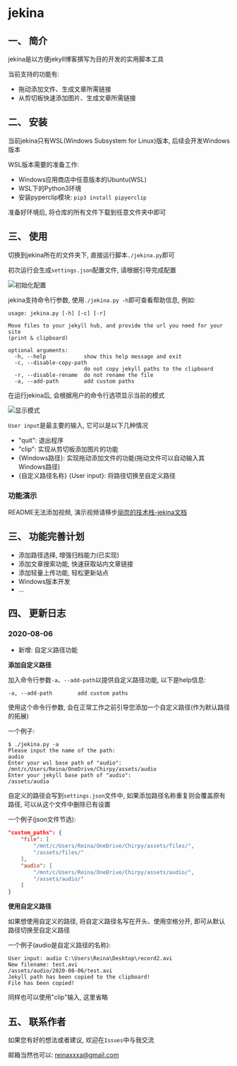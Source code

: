 # jekina
## 一、 简介

jekina是以方便jekyll博客撰写为目的开发的实用脚本工具

当前支持的功能有:

- 拖动添加文件、生成文章所需链接
- 从剪切板快速添加图片、生成文章所需链接

## 二、 安装

当前jekina只有WSL(Windows Subsystem for Linux)版本, 后续会开发Windows版本

WSL版本需要的准备工作:

- Windows应用商店中任意版本的Ubuntu(WSL)
- WSL下的Python3环境
- 安装pyperclip模块: `pip3 install pipyerclip`

准备好环境后, 将仓库的所有文件下载到任意文件夹中即可

## 三、 使用

切换到jekina所在的文件夹下, 直接运行脚本`./jekina.py`即可

初次运行会生成`settings.json`配置文件, 请根据引导完成配置

![初始化配置](http://reina.link/assets/images/2020-08-06/init.png)

jekina支持命令行参数, 使用`./jekina.py -h`即可查看帮助信息, 例如: 

```
usage: jekina.py [-h] [-c] [-r]

Move files to your jekyll hub, and provide the url you need for your site
(print & clipboard)

optional arguments:
  -h, --help            show this help message and exit
  -c, --disable-copy-path
                        do not copy jekyll paths to the clipboard
  -r, --disable-rename  do not rename the file
  -a, --add-path        add custom paths
```

在运行jekina后, 会根据用户的命令行选项显示当前的模式 

![显示模式](http://reina.link/assets/images/2020-08-06/0806-094946.png)

`User input`是最主要的输入, 它可以是以下几种情况

- "quit": 退出程序
- "clip": 实现从剪切板添加图片的功能
- {Windows路径}: 实现拖动添加文件的功能(拖动文件可以自动输入其Windows路径)
- {自定义路径名称} {User input}: 将路径切换至自定义路径 


### 功能演示

README无法添加视频, 演示视频请移步[丽奈的技术栈-jekina文档](http://reina.link/posts/jekina-readme/)

## 三、 功能完善计划

- 添加路径选择, 增强归档能力(已实现)
- 添加文章搜索功能, 快速获取站内文章链接
- 添加轻量上传功能, 轻松更新站点
- Windows版本开发
- ...

## 四、 更新日志

### 2020-08-06

- 新增: 自定义路径功能

**添加自定义路径**

加入命令行参数`-a`、`--add-path`以提供自定义路径功能, 以下是help信息:

```
-a, --add-path        add custom paths
```

使用这个命令行参数, 会在正常工作之前引导您添加一个自定义路径(作为默认路径的拓展)

一个例子:

```
$ ./jekina.py -a
Please input the name of the path:
audio
Enter your wsl base path of "audio":
/mnt/c/Users/Reina/OneDrive/Chirpy/assets/audio
Enter your jekyll base path of "audio":
/assets/audio
```

自定义的路径会写到`settings.json`文件中, 如果添加路径名称重复则会覆盖原有路径, 可以从这个文件中删除已有设置

一个例子(json文件节选):

```json
"custom_paths": {
	"file": [
	    "/mnt/c/Users/Reina/OneDrive/Chirpy/assets/files/",
	    "/assets/files/"
	],
	"audio": [
	    "/mnt/c/Users/Reina/OneDrive/Chirpy/assets/audio/",
	    "/assets/audio/"
	]
}
```

**使用自定义路径**

如果想使用自定义的路径, 将自定义路径名写在开头、使用空格分开, 即可从默认路径切换至自定义路径

一个例子(audio是自定义路径的名称):

```
User input: audio C:\Users\Reina\Desktop\record2.avi
New filename: test.avi
/assets/audio/2020-08-06/test.avi
Jekyll path has been copied to the clipboard!
File has been copied!
```

同样也可以使用"clip"输入, 这里省略

## 五、 联系作者

如果您有好的想法或者建议, 欢迎在`Issues`中与我交流

邮箱当然也可以: reinaxxxa@gmail.com
